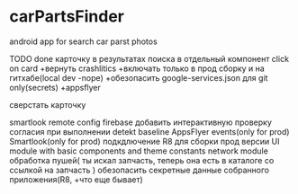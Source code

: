 # carPartsFinder
android app for search car parst photos


TODO
done карточку в результатах поиска в отдельный компонент
click on card
+вернуть crashlitics
+включать только в прод сборку и на гитхабе(local dev -nope)
+обезопасить google-services.json для git only(secrets)
+appsflyer

сверстать карточку



smartlook
remote config firebase
добавить интерактивную проверку согласия при выполнении detekt baseline
AppsFlyer events(only for prod)
Smartlook(only for prod)
подкдлючение R8 для сборки прод версии
UI module with basic components and theme constants
network module
обработка пушей( ты искал запчасть, теперь она есть в каталоге со ссылкой на запчасть )
обезопасить секретные данные собранного приложения(R8, +что еще бывает)
